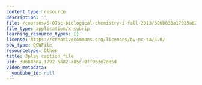 ```yaml
---
content_type: resource
description: ''
file: /courses/5-07sc-biological-chemistry-i-fall-2013/396b838a17925a82a85c0ff933e7de5d_6c1jkgSynrI.vtt
file_type: application/x-subrip
learning_resource_types: []
license: https://creativecommons.org/licenses/by-nc-sa/4.0/
ocw_type: OCWFile
resourcetype: Other
title: 3play caption file
uid: 396b838a-1792-5a82-a85c-0ff933e7de5d
video_metadata:
  youtube_id: null
---
```

